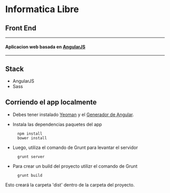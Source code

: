 # Informatica Libre

## Front End
----
#### Aplicacion web basada en [AngularJS](https://angularjs.org/)

-----

## Stack ##

* AngularJS
* Sass

## Corriendo el app localmente ##

* Debes tener instalado [Yeoman](http://yeoman.io/) y el [Generador de Angular](https://github.com/yeoman/generator-angular).

* Instala las dependencias paquetes del app 

		npm install
		bower install 
	
	
* Luego, utiliza el comando de Grunt para levantar el servidor

		grunt server
		

* Para crear un build del proyecto utilizr el comando de Grunt

		grunt build
	

Esto creará la carpeta 'dist' dentro de la carpeta del proyecto.